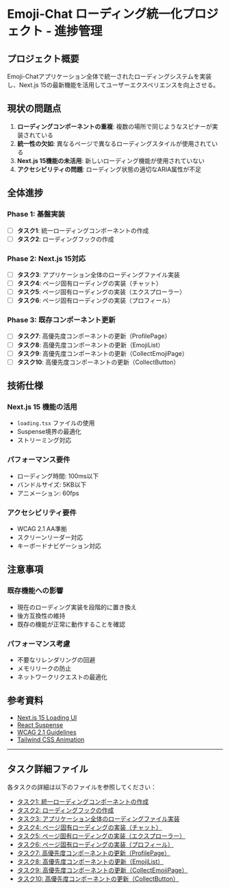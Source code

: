 # Emoji-Chat ローディング統一化プロジェクト - 進捗管理

## プロジェクト概要
Emoji-Chatアプリケーション全体で統一されたローディングシステムを実装し、Next.js 15の最新機能を活用してユーザーエクスペリエンスを向上させる。

## 現状の問題点
1. **ローディングコンポーネントの重複**: 複数の場所で同じようなスピナーが実装されている
2. **統一性の欠如**: 異なるページで異なるローディングスタイルが使用されている
3. **Next.js 15機能の未活用**: 新しいローディング機能が使用されていない
4. **アクセシビリティの問題**: ローディング状態の適切なARIA属性が不足

## 全体進捗

### Phase 1: 基盤実装
- [ ] **タスク1**: 統一ローディングコンポーネントの作成
- [ ] **タスク2**: ローディングフックの作成

### Phase 2: Next.js 15対応
- [ ] **タスク3**: アプリケーション全体のローディングファイル実装
- [ ] **タスク4**: ページ固有ローディングの実装（チャット）
- [ ] **タスク5**: ページ固有ローディングの実装（エクスプローラー）
- [ ] **タスク6**: ページ固有ローディングの実装（プロフィール）

### Phase 3: 既存コンポーネント更新
- [ ] **タスク7**: 高優先度コンポーネントの更新（ProfilePage）
- [ ] **タスク8**: 高優先度コンポーネントの更新（EmojiList）
- [ ] **タスク9**: 高優先度コンポーネントの更新（CollectEmojiPage）
- [ ] **タスク10**: 高優先度コンポーネントの更新（CollectButton）

## 技術仕様

### Next.js 15 機能の活用
- `loading.tsx` ファイルの使用
- Suspense境界の最適化
- ストリーミング対応

### パフォーマンス要件
- ローディング時間: 100ms以下
- バンドルサイズ: 5KB以下
- アニメーション: 60fps

### アクセシビリティ要件
- WCAG 2.1 AA準拠
- スクリーンリーダー対応
- キーボードナビゲーション対応

## 注意事項

### 既存機能への影響
- 現在のローディング実装を段階的に置き換え
- 後方互換性の維持
- 既存の機能が正常に動作することを確認

### パフォーマンス考慮
- 不要なリレンダリングの回避
- メモリリークの防止
- ネットワークリクエストの最適化

## 参考資料

- [Next.js 15 Loading UI](https://nextjs.org/docs/app/building-your-application/routing/loading-ui)
- [React Suspense](https://react.dev/reference/react/Suspense)
- [WCAG 2.1 Guidelines](https://www.w3.org/WAI/WCAG21/quickref/)
- [Tailwind CSS Animation](https://tailwindcss.com/docs/animation)

---

## タスク詳細ファイル

各タスクの詳細は以下のファイルを参照してください：

- [タスク1: 統一ローディングコンポーネントの作成](./task-01-loading-component.md)
- [タスク2: ローディングフックの作成](./task-02-loading-hook.md)
- [タスク3: アプリケーション全体のローディングファイル実装](./task-03-app-loading.md)
- [タスク4: ページ固有ローディングの実装（チャット）](./task-04-chat-loading.md)
- [タスク5: ページ固有ローディングの実装（エクスプローラー）](./task-05-explore-loading.md)
- [タスク6: ページ固有ローディングの実装（プロフィール）](./task-06-profile-loading.md)
- [タスク7: 高優先度コンポーネントの更新（ProfilePage）](./task-07-profile-page-update.md)
- [タスク8: 高優先度コンポーネントの更新（EmojiList）](./task-08-emoji-list-update.md)
- [タスク9: 高優先度コンポーネントの更新（CollectEmojiPage）](./task-09-collect-emoji-page-update.md)
- [タスク10: 高優先度コンポーネントの更新（CollectButton）](./task-10-collect-button-update.md) 